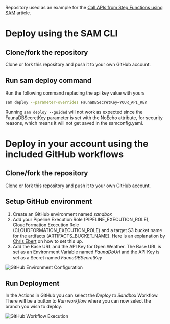 Repository used as an example for the [Call APIs from Step Functions using SAM](https://andmore.dev/http-invoke-with-sam) article.

# Deploy using the SAM CLI
## Clone/fork the repository
Clone or fork this repository and push it to your own GitHub account.

## Run sam deploy command
Run the following command replacing the api key value with yours
```bash
sam deploy --parameter-overrides FaunaDBSecretKey=YOUR_API_KEY
```

Running `sam deploy --guided` will not work as expected since the FaunaDBSecretKey parameter is set with the NoEcho attribute, for security reasons, which means it will not get saved in the samconfig.yaml.


# Deploy in your account using the included GitHub workflows
## Clone/fork the repository
Clone or fork this repository and push it to your own GitHub account.

## Setup GitHub environment
1. Create an GitHub environment named *sandbox*
2. Add your Pipeline Execution Role (PIPELINE_EXECUTION_ROLE), CloudFormation Execution Role (CLOUDFORMATION_EXECUTION_ROLE) and a target S3 bucket name for the artifacts (ARTIFACTS_BUCKET_NAME). Here is an explanation by [Chris Ebert](https://twitter.com/realchrisebert) on how to set this up.
3. Add the Base URL and the API Key for Open Weather. The Base URL is set as an Environment Variable named *FaunaDbUrl* and the API Key is set as a Secret named *FaunaDBSecretKey*

![GitHub Environment Configuration](docs/images/github-configuration.png)

## Run Deployment
In the Actions in GitHub you can select the *Deploy to Sandbox* Workflow. There will be a button to *Run workflow* where you can now select the branch you wish to deploy.

![GitHub Workflow Execution](docs/images/github-action-run.png)


